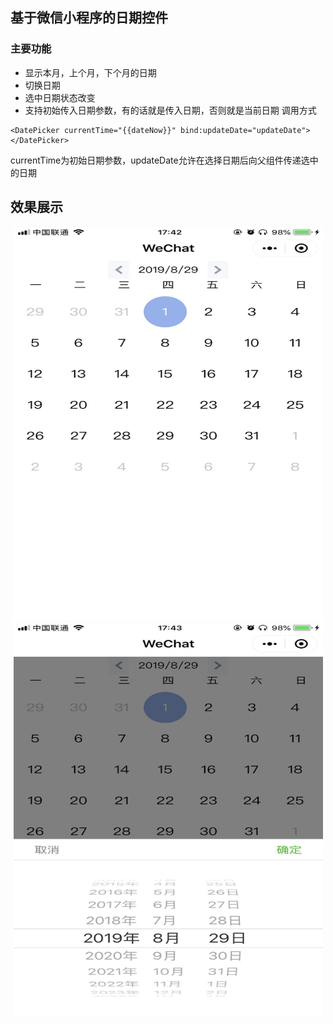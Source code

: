 ## 基于微信小程序的日期控件
### 主要功能
- 显示本月，上个月，下个月的日期
- 切换日期
- 选中日期状态改变
- 支持初始传入日期参数，有的话就是传入日期，否则就是当前日期  调用方式
```
<DatePicker currentTime="{{dateNow}}" bind:updateDate="updateDate"></DatePicker>
```
currentTime为初始日期参数，updateDate允许在选择日期后向父组件传递选中的日期

## 效果展示
<div align="center">
 <img src="https://github.com/hanzhecheng/wxappDatePicker/blob/master/img/current.jpg"  height="630" width="495">
 <img src="https://github.com/hanzhecheng/wxappDatePicker/blob/master/img/select.jpg"  height="630" width="495">
</div>